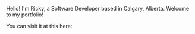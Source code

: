 Hello! I'm Ricky, a Software Developer based in Calgary, Alberta. Welcome to my portfolio!

You can visit it at this here:
